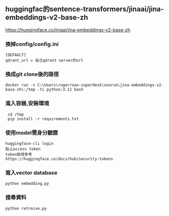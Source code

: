 
## huggingfac的sentence-transformers/jinaai/jina-embeddings-v2-base-zh 

https://huggingface.co/jinaai/jina-embeddings-v2-base-zh

### 換掉config/config.ini
```
[DEFAULT]
qdrant_url = 自己qdrant server的url
```

### 換成git clone後的路徑
```
docker run -v C:\Users\rogerroan-superdesk\source\jina-embeddings-v2-base-zh\:/tmp -ti python:3.11 bash
```

### 進入容器,安裝環境
```
 cd /tmp
 pip install -r requirements.txt
```

### 使用model需身分驗證
```
huggingface-cli login
貼上access token
token取得參考
https://huggingface.co/docs/hub/security-tokens
```

### 寫入vector database
```
python embedding.py
```

### 搜尋資料
```
python retreive.py
```
